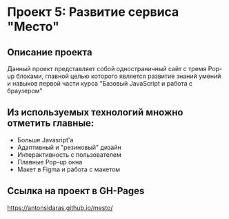 # Проект 5: Развитие сервиса "Место"

## Описание проекта
Данный проект представляет собой одностраничный сайт с тремя Pop-up блоками, главной целью которого является развитие знаний умений и навыков первой части курса "Базовый JavaScript и работа с браузером"

## Из используемых технологий множно отметить главные:

+ Больше Javasript'а
+ Адаптивный и "резиновый" дизайн
+ Интерактивность с пользователем
+ Плавные Pop-up окна
+ Макет в Figma и работа с макетом

## Ссылка на проект в GH-Pages
https://antonsidaras.github.io/mesto/